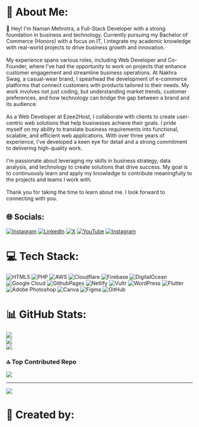 # 💫 About Me:
👋 Hey! I'm Naman Mehrotra, a Full-Stack Developer with a strong foundation in business and technology. Currently pursuing my Bachelor of Commerce (Honors) with a focus on IT, I integrate my academic knowledge with real-world projects to drive business growth and innovation.<br><br>My experience spans various roles, including Web Developer and Co-Founder, where I've had the opportunity to work on projects that enhance customer engagement and streamline business operations. At Nakhra Swag, a casual-wear brand, I spearhead the development of e-commerce platforms that connect customers with products tailored to their needs. My work involves not just coding, but understanding market trends, customer preferences, and how technology can bridge the gap between a brand and its audience.<br><br>As a Web Developer at Ezee2Host, I collaborate with clients to create user-centric web solutions that help businesses achieve their goals. I pride myself on my ability to translate business requirements into functional, scalable, and efficient web applications. With over three years of experience, I've developed a keen eye for detail and a strong commitment to delivering high-quality work.<br><br>I'm passionate about leveraging my skills in business strategy, data analysis, and technology to create solutions that drive success. My goal is to continuously learn and apply my knowledge to contribute meaningfully to the projects and teams I work with.<br><br>Thank you for taking the time to learn about me. I look forward to connecting with you.


## 🌐 Socials:
[![Instagram](https://img.shields.io/badge/Instagram-%23E4405F.svg?logo=Instagram&logoColor=white)](https://instagram.com/namanxmehrotra) [![LinkedIn](https://img.shields.io/badge/LinkedIn-%230077B5.svg?logo=linkedin&logoColor=white)](https://linkedin.com/in/namanxmehrotra) [![X](https://img.shields.io/badge/X-black.svg?logo=X&logoColor=white)](https://x.com/namanxmehrotra) [![YouTube](https://img.shields.io/badge/YouTube-%23FF0000.svg?logo=YouTube&logoColor=white)](https://youtube.com/@namanxmehrotra) [![Instagram](https://img.shields.io/badge/any_text-you_like-blue)](https://namanxmehrotra.netlify.app)


# 💻 Tech Stack:
![HTML5](https://img.shields.io/badge/html5-%23E34F26.svg?style=for-the-badge&logo=html5&logoColor=white) ![PHP](https://img.shields.io/badge/php-%23777BB4.svg?style=for-the-badge&logo=php&logoColor=white) ![AWS](https://img.shields.io/badge/AWS-%23FF9900.svg?style=for-the-badge&logo=amazon-aws&logoColor=white) ![Cloudflare](https://img.shields.io/badge/Cloudflare-F38020?style=for-the-badge&logo=Cloudflare&logoColor=white) ![Firebase](https://img.shields.io/badge/firebase-%23039BE5.svg?style=for-the-badge&logo=firebase) ![DigitalOcean](https://img.shields.io/badge/DigitalOcean-%230167ff.svg?style=for-the-badge&logo=digitalOcean&logoColor=white) ![Google Cloud](https://img.shields.io/badge/GoogleCloud-%234285F4.svg?style=for-the-badge&logo=google-cloud&logoColor=white) ![GithubPages](https://img.shields.io/badge/github%20pages-121013?style=for-the-badge&logo=github&logoColor=white) ![Netlify](https://img.shields.io/badge/netlify-%23000000.svg?style=for-the-badge&logo=netlify&logoColor=#00C7B7) ![Vultr](https://img.shields.io/badge/Vultr-007BFC.svg?style=for-the-badge&logo=vultr) ![WordPress](https://img.shields.io/badge/WordPress-%23117AC9.svg?style=for-the-badge&logo=WordPress&logoColor=white) ![Flutter](https://img.shields.io/badge/Flutter-%2302569B.svg?style=for-the-badge&logo=Flutter&logoColor=white) ![Adobe Photoshop](https://img.shields.io/badge/adobe%20photoshop-%2331A8FF.svg?style=for-the-badge&logo=adobe%20photoshop&logoColor=white) ![Canva](https://img.shields.io/badge/Canva-%2300C4CC.svg?style=for-the-badge&logo=Canva&logoColor=white) ![Figma](https://img.shields.io/badge/figma-%23F24E1E.svg?style=for-the-badge&logo=figma&logoColor=white) ![GitHub](https://img.shields.io/badge/github-%23121011.svg?style=for-the-badge&logo=github&logoColor=white)
# 📊 GitHub Stats:
![](https://github-readme-stats.vercel.app/api?username=namanxmehrotra&theme=dark&hide_border=false&include_all_commits=true&count_private=false)<br/>
![](https://github-readme-streak-stats.herokuapp.com/?user=namanxmehrotra&theme=dark&hide_border=false)<br/>
![](https://github-readme-stats.vercel.app/api/top-langs/?username=namanxmehrotra&theme=dark&hide_border=false&include_all_commits=true&count_private=false&layout=compact)

### 🔝 Top Contributed Repo
![](https://github-contributor-stats.vercel.app/api?username=namanxmehrotra&limit=5&theme=dark&combine_all_yearly_contributions=true)

---
[![](https://visitcount.itsvg.in/api?id=namanxmehrotra&icon=1&color=0)](https://visitcount.itsvg.in)

# 💫 Created by:
<!-- </> & Crafted with 💛 Naman Mehrotra -->
